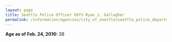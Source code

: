 ```yaml
---
layout: page
title: Seattle Police Officer 6973 Ryan J. Gallagher
permalink: /information/agencies/city_of_seattle/seattle_police_department/copbook/6973/
---
```


**Age as of Feb. 24, 2016:** 38
